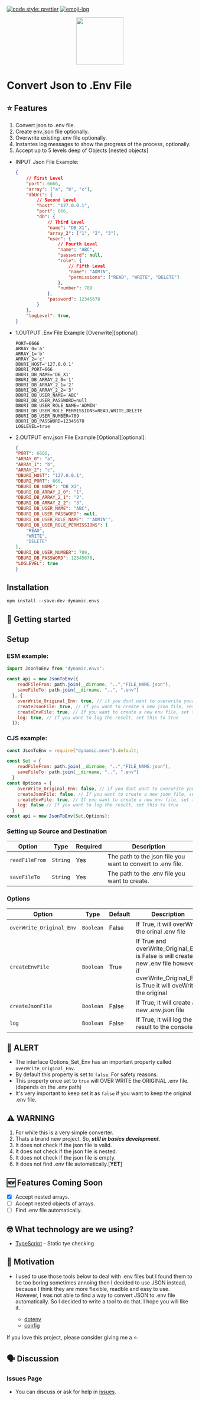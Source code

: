 [![code style: prettier](https://img.shields.io/badge/code_style-prettier-ff69b4.svg?style=flat-square)](https://github.com/prettier/prettier)
[![emoji-log](https://img.shields.io/badge/%F0%9F%9A%80-emoji%20log-gray.svg?colorA=3F3750&colorB=84799D&style=flat)](https://github.com/ahmadawais/Emoji-Log/)


<div align="center" width="100%">
    <img src="./images/converter.jpg" width="128" alt="" />
</div>


# Convert Json to .Env File

## ⭐ Features
1. Convert json to .env file.
2. Create env.json file optionally.
3. Overwrite existing .env file optionally.
4. Instantes log messages to show the progress of the process, optionally.
5. Accept up to 5 levels deep of Objects [nested objects]
- INPUT Json File Example:
    ```json
    {
        // First Level
        "port": 6666,
        "array": ["a", "b", "c"],
        "dbUri": {
            // Second Level
            "host": "127.0.0.1",
            "port": 666,
            "db": {
                // Third Level
                "name": "DB_X1",
                "array_2": ["1", "2", "3"],
                "user": {
                    // Fourth Level
                    "name": "ABC",
                    "password": null,
                    "role": {
                        // Fifth Level
                        "name": "ADMIN",
                        "permissions": ["READ", "WRITE", "DELETE"]
                    },
                    "number": 789
                },
                "password": 12345678
            }
        },
        "logLevel": true,
    }
    ```
- 1.OUTPUT .Env File Example [Overwrite][optional]:
    ```env
    PORT=6666
    ARRAY_0='a'
    ARRAY_1='b'
    ARRAY_2='c'
    DBURI_HOST='127.0.0.1'
    DBURI_PORT=666
    DBURI_DB_NAME='DB_X1'
    DBURI_DB_ARRAY_2_0='1'
    DBURI_DB_ARRAY_2_1='2'
    DBURI_DB_ARRAY_2_2='3'
    DBURI_DB_USER_NAME='ABC'
    DBURI_DB_USER_PASSWORD=null
    DBURI_DB_USER_ROLE_NAME='ADMIN'
    DBURI_DB_USER_ROLE_PERMISSIONS=READ,WRITE,DELETE
    DBURI_DB_USER_NUMBER=789
    DBURI_DB_PASSWORD=12345678
    LOGLEVEL=true
    ```
- 2.OUTPUT env.json File Example [Optional][optional]:
    ```json
    {
    "PORT": 6666,
    "ARRAY_0": "a",
    "ARRAY_1": "b",
    "ARRAY_2": "c",
    "DBURI_HOST": "127.0.0.1",
    "DBURI_PORT": 666,
    "DBURI_DB_NAME": "DB_X1",
    "DBURI_DB_ARRAY_2_0": "1",
    "DBURI_DB_ARRAY_2_1": "2",
    "DBURI_DB_ARRAY_2_2": "3",
    "DBURI_DB_USER_NAME": "ABC",
    "DBURI_DB_USER_PASSWORD": null,
    "DBURI_DB_USER_ROLE_NAME": "'ADMIN'",
    "DBURI_DB_USER_ROLE_PERMISSIONS": [
        "READ",
        "WRITE",
        "DELETE"
    ],
    "DBURI_DB_USER_NUMBER": 789,
    "DBURI_DB_PASSWORD": 12345678,
    "LOGLEVEL": true
    }
## Installation

```
npm install --save-dev dynamic.envs
```
## 🚀 Getting started

## Setup

### ESM example:

```js
import JsonToEnv from "dynamic.envs";

const api = new JsonToEnv({
    readFileFrom: path.join(__dirname, "..","FILE_NAME.json"),
    saveFileTo: path.join(__dirname, "..", ".env")
  }, {
    overWrite_Original_Env: true, // if you dont want to overwrite your original .env file, set this to true
    createJsonFile: true, // If you want to create a new json file, set this to true
    createEnvFile: true, // If you want to create a new env file, set this to true
    log: true, // If you want to log the result, set this to true
  });
```

### CJS example:

```js
const JsonToEnv = require("dynamic.envs").default;

const Set = {
    readFileFrom: path.join(__dirname, "..","FILE_NAME.json"),
    saveFileTo: path.join(__dirname, "..", ".env")
  }
const Options = {
    overWrite_Original_Env: false, // if you dont want to overwrite your original .env file, set this to true
    createJsonFile: false, // If you want to create a new json file, set this to true
    createEnvFile: true, // If you want to create a new env file, set this to true
    log: false // If you want to log the result, set this to true
  }
const api = new JsonToEnv(Set,Options);
```
### Setting up Source and Destination

| Option        | Type     | Required | Description                                               |
|---------------|----------|---------|------------------------------------------------------------|
| `readFileFrom`| `String` | Yes   | The path to the json file you want to convert to .env file.  |                                                                      
| `saveFileTo`  | `String` | Yes   | The path to the .env file you want to create.                |  

### Options

| Option                  | Type      | Default | Description                                                                                                         |
|-------------------------|-----------|---------|---------------------------------------------------------------------------------------------------------------------|
| `overWrite_Original_Env`| `Boolean` | False   | If True, it will overWrite the orinal .env file                                                                     |
| `createEnvFile`         | `Boolean` | True    | If True and  overWrite_Original_Env is False is will create a new .env file however if  overWrite_Original_Env is True it will oveWrite the original|
| `createJsonFile`        | `Boolean` | False   | If True, it will create a new .env.json file                                                                        |
| `log`                   | `Boolean` | False   | If True, it will log the result to the console                                                                      |


## 🚨 ALERT
- The interface Options_Set_Env has an important property called `overWrite_Original_Env`.
- By default this property is set to `false`. For safety reasons.
- This property once set to `true` will OVER WRITE the ORIGINAL .env file.(depends on the .env path)
- It's very important to keep set it as `false` if you want to keep the original .env file.

## ⚠️ WARNING
1. For while this is a very simple converter.
2. Thats a brand new project. So, **_still in basics development_**.
3. It does not check if the json file is valid.
4. It does not check if the json file is nested.
5. It does not check if the json file is empty.
6. It does not find .env file automatically.[**YET**]

## 🆕 Features Coming Soon
- [x] Accept nested arrays.
- [ ] Accept nested objects of arrays.
- [ ] Find .env file automatically.

## 🤓 What technology are we using?
- [TypeScript](https://www.typescriptlang.org/) - Static tye checking 

## 💪 Motivation

* I used to use those tools below to deal with .env files but I found them to be too boring sometimes annoing then I decided to use JSON instead, because I think they are more flexible, readble and easy to use. However, I was not able to find a way to convert JSON to .env file automatically. So I decided to write a tool to do that. I hope you will like it.

    - [dotenv](https://www.npmjs.com/package/dotenv)
    - [config](https://www.npmjs.com/package/config)

If you love this project, please consider giving me a ⭐.


## 🗣️ Discussion

### Issues Page

- You can discuss or ask for help in [issues](https://github.com/Yuri-Lima/JsonToEnv/issues).